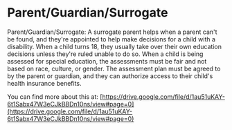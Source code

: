 # Parent/Guardian/Surrogate
Parent/Guardian/Surrogate: A surrogate parent helps when a parent can't be found, and they're appointed to help make decisions for a child with a disability. When a child turns 18, they usually take over their own education decisions unless they're ruled unable to do so. When a child is being assessed for special education, the assessments must be fair and not based on race, culture, or gender. The assessment plan must be agreed to by the parent or guardian, and they can authorize access to their child's health insurance benefits.

You can find more about this at: [https://drive.google.com/file/d/1au51uKAY-6t1Sabx47W3eCJkBBDn10ns/view#page=0](https://drive.google.com/file/d/1au51uKAY-6t1Sabx47W3eCJkBBDn10ns/view#page=0)
